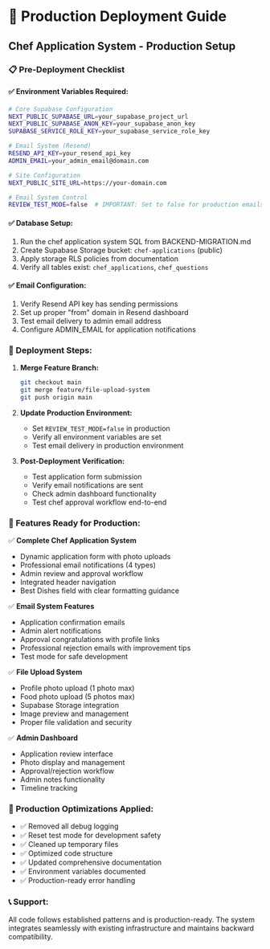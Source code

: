 # 🚀 Production Deployment Guide

## Chef Application System - Production Setup

### 📋 Pre-Deployment Checklist

#### ✅ Environment Variables Required:
```bash
# Core Supabase Configuration
NEXT_PUBLIC_SUPABASE_URL=your_supabase_project_url
NEXT_PUBLIC_SUPABASE_ANON_KEY=your_supabase_anon_key
SUPABASE_SERVICE_ROLE_KEY=your_supabase_service_role_key

# Email System (Resend)
RESEND_API_KEY=your_resend_api_key
ADMIN_EMAIL=your_admin_email@domain.com

# Site Configuration
NEXT_PUBLIC_SITE_URL=https://your-domain.com

# Email System Control
REVIEW_TEST_MODE=false  # IMPORTANT: Set to false for production emails
```

#### ✅ Database Setup:
1. Run the chef application system SQL from BACKEND-MIGRATION.md
2. Create Supabase Storage bucket: `chef-applications` (public)
3. Apply storage RLS policies from documentation
4. Verify all tables exist: `chef_applications`, `chef_questions`

#### ✅ Email Configuration:
1. Verify Resend API key has sending permissions
2. Set up proper "from" domain in Resend dashboard
3. Test email delivery to admin email address
4. Configure ADMIN_EMAIL for application notifications

### 🔄 Deployment Steps:

1. **Merge Feature Branch:**
   ```bash
   git checkout main
   git merge feature/file-upload-system
   git push origin main
   ```

2. **Update Production Environment:**
   - Set `REVIEW_TEST_MODE=false` in production
   - Verify all environment variables are set
   - Test email delivery in production environment

3. **Post-Deployment Verification:**
   - Test application form submission
   - Verify email notifications are sent
   - Check admin dashboard functionality
   - Test chef approval workflow end-to-end

### 🎯 Features Ready for Production:

✅ **Complete Chef Application System**
- Dynamic application form with photo uploads
- Professional email notifications (4 types)
- Admin review and approval workflow
- Integrated header navigation
- Best Dishes field with clear formatting guidance

✅ **Email System Features**
- Application confirmation emails
- Admin alert notifications  
- Approval congratulations with profile links
- Professional rejection emails with improvement tips
- Test mode for safe development

✅ **File Upload System**
- Profile photo upload (1 photo max)
- Food photo upload (5 photos max)  
- Supabase Storage integration
- Image preview and management
- Proper file validation and security

✅ **Admin Dashboard**
- Application review interface
- Photo display and management
- Approval/rejection workflow
- Admin notes functionality
- Timeline tracking

### 🔧 Production Optimizations Applied:

- ✅ Removed all debug logging
- ✅ Reset test mode for development safety
- ✅ Cleaned up temporary files
- ✅ Optimized code structure
- ✅ Updated comprehensive documentation
- ✅ Environment variables documented
- ✅ Production-ready error handling

### 📞 Support:

All code follows established patterns and is production-ready. The system integrates seamlessly with existing infrastructure and maintains backward compatibility.